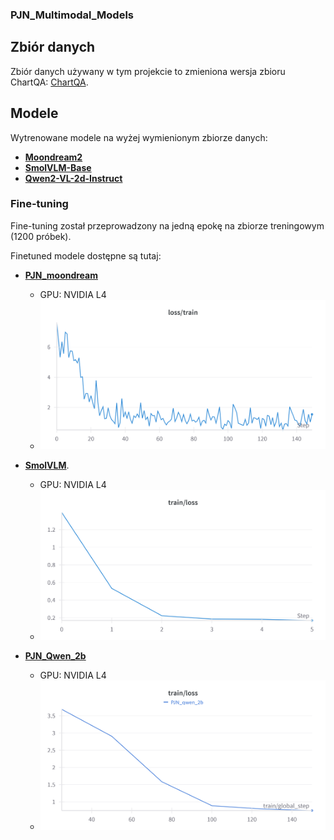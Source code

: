 ### PJN_Multimodal_Models

## Zbiór danych
Zbiór danych używany w tym projekcie to zmieniona wersja zbioru ChartQA: [ChartQA](https://huggingface.co/datasets/HuggingFaceM4/ChartQA).

## Modele
Wytrenowane modele na wyżej wymienionym zbiorze danych:

- [**Moondream2**](https://huggingface.co/vikhyatk/moondream2)
- [**SmolVLM-Base**](https://huggingface.co/HuggingFaceTB/SmolVLM-Base)
- [**Qwen2-VL-2d-Instruct**](https://huggingface.co/Qwen/Qwen2-VL-2B-Instruct)

### Fine-tuning
Fine-tuning został przeprowadzony na jedną epokę na zbiorze treningowym (1200 próbek).

Finetuned modele dostępne są tutaj:

- [**PJN_moondream**](https://huggingface.co/krowiemlekommm/PJN_moondream)
    -  GPU: NVIDIA L4
    -  ![Train Loss](images/moon_dream_2_loss.png "Moondream Train Loss")

- [**SmolVLM**](https://huggingface.co/Szczurek/smolvlm).
    -  GPU: NVIDIA L4
    -  ![Train Loss](images/smolvlm_loss.png "SmolvVLM Train Loss")
 
- [**PJN_Qwen_2b**](https://huggingface.co/krowiemlekommm/PJN_qwen_2b)
    -  GPU: NVIDIA L4
    - ![Train Loss](images/train_loss_qwen2b.png "Qwen_2B Train Loss")

